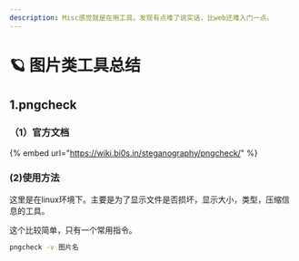 ```yaml
---
description: Misc感觉就是在用工具，发现有点难了说实话，比web还难入门一点。
---
```


# 🪐 图片类工具总结



## 1.pngcheck

### （1）官方文档

{% embed url="https://wiki.bi0s.in/steganography/pngcheck/" %}

### (2)使用方法

这里是在linux环境下。主要是为了显示文件是否损坏，显示大小，类型，压缩信息的工具。

这个比较简单，只有一个常用指令。

```sh
pngcheck -v 图片名
```













